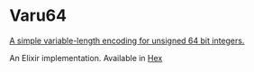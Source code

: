 # Varu64

[A simple variable-length encoding for unsigned 64 bit integers.](https://github.com/AljoschaMeyer/varu64)

An Elixir implementation.  Available in [Hex](https://hex.pm)
